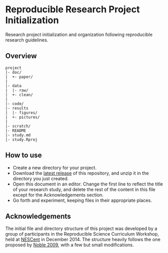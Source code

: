 Reproducible Research Project Initialization
=======

Research project initialization and organization following reproducible research guidelines.

Overview
--------

    project
    |- doc/
    |  +- paper/
    |
    |- data
    |  |- raw/
    |  +- clean/
    |
    |- code/
    |- results
    |  |- figures/
    |  +- pictures/
    |
    |- scratch/
    |- README
    |- study.md
    |- study.Rproj

How to use
----------

* Create a new directory for your project.
* Download the [latest release] of this repository, and unzip it in the directory you just created.
* Open this document in an editor. Change the first line to reflect the title of your research study, and delete the rest of the content in this file except for the Acknowledgements section.
* Go forth and experiment, keeping files in their appropriate places.

Acknowledgements
----------------

The initial file and directory structure of this project was developed by a group of participants in the Reproducible Science Curriculum Workshop, held at [NESCent] in December 2014. The structure heavily follows the one proposed by [Noble 2009], with a few but small modifications.

[NESCent]: http://nescent.org
[Noble 2009]: http://dx.doi.org/10.1371/journal.pcbi.1000424
[latest release]: https://github.com/Reproducible-Science-Curriculum/rr-init/releases/latest
